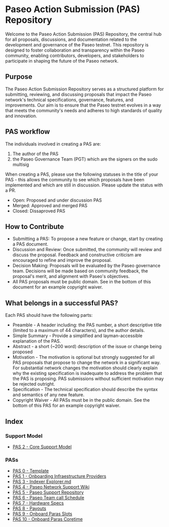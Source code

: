 # Paseo Action Submission (PAS) Repository
Welcome to the Paseo Action Submission (PAS) Repository, the central hub for all proposals, discussions, and documentation related to the development and governance of the Paseo testnet. This repository is designed to foster collaboration and transparency within the Paseo community, enabling contributors, developers, and stakeholders to participate in shaping the future of the Paseo network.

## Purpose
The Paseo Action Submission Repository serves as a structured platform for submitting, reviewing, and discussing proposals that impact the Paseo network's technical specifications, governance, features, and improvements. Our aim is to ensure that the Paseo testnet evolves in a way that meets the community's needs and adheres to high standards of quality and innovation.

## PAS workflow
The individuals involved in creating a PAS are:
1. The author of the PAS
2. the Paseo Governance Team (PGT) which are the signers on the sudo multisig

When creating a PAS, please use the following statuses in the title of your PAS - this allows the community to see which proposals have been implemented and which are still in discussion. Please update the status with a PR.
* Open: Proposed and under discussion PAS
* Merged: Approved and merged PAS
* Closed: Dissaproved PAS

## How to Contribute
- Submitting a PAS: To propose a new feature or change, start by creating a PAS document.
- Discussion and Review: Once submitted, the community will review and discuss the proposal. Feedback and constructive criticism are encouraged to refine and improve the proposal.
- Decision Making: Proposals will be evaluated by the Paseo governance team. Decisions will be made based on community feedback, the proposal's merit, and alignment with Paseo's objectives.
- All PAS proposals must be public domain. See in the bottom of this document for an example copyright waiver.

## What belongs in a successful PAS?
Each PAS should have the following parts:
* Preamble - A header including: the PAS number, a short descriptive title (limited to a maximum of 44 characters), and the author details.
* Simple Summary - Provide a simplified and layman-accessible explanation of the PAS.
* Abstract - a short (~200 word) description of the issue or change being proposed
* Motivation - The motivation is optional but strongly suggested for all PAS proposals that propose to change the network in a significant way. For substantial network changes the motivation should clearly explain why the existing specification is inadequate to address the problem that the PAS is proposing. PAS submissions without sufficient motivation may be rejected outright.
* Specification - The technical specification should describe the syntax and semantics of any new feature.
* Copyright Waiver - All PASs must be in the public domain. See the bottom of this PAS for an example copyright waiver.


## Index

### Support Model
- [PAS 2 - Core Support Model](https://github.com/paseo-network/paseo-action-submission/blob/main/pas/PAS-2-core-support-model.md)

### PASs

- [PAS 0 - Template](https://github.com/paseo-network/paseo-action-submission/blob/main/pas/PAS-0-template.md)
- [PAS 1 - Onboarding Infraestructure Providers](https://github.com/paseo-network/paseo-action-submission/blob/main/pas/PAS-1-onboard_infrastructure_providers.md)
- [PAS 3 - Indexer Explorer.md](https://github.com/paseo-network/paseo-action-submission/blob/main/pas/PAS-3-indexer-explorer.md)
- [PAS 4 - Paseo Network Support Wiki](https://github.com/paseo-network/paseo-action-submission/blob/main/pas/PAS-4-paseo-network-support-wiki.md)
- [PAS 5 - Paseo Support Repository](https://github.com/paseo-network/paseo-action-submission/blob/main/pas/PAS-5-paseo-support-repository.md)
- [PAS 6 - Paseo Team call Schedule](https://github.com/paseo-network/paseo-action-submission/blob/main/pas/PAS-6-team-call-schedule.md)
- [PAS 7 - Hardware Specs](https://github.com/paseo-network/paseo-action-submission/blob/main/pas/PAS-7-Hardware_specs.md)
- [PAS 8 - Payouts](https://github.com/paseo-network/paseo-action-submission/blob/main/pas/PAS-8-Payouts.md)
- [PAS 9 - Onboard Paras Slots](https://github.com/paseo-network/paseo-action-submission/blob/fix-44-pas/pas/PAS-9-Onboard-paras-slots.md)
- [PAS 10 - Onboard Paras Coretime](./pas/PAS-10-Onboard-paras-coretime.md)
